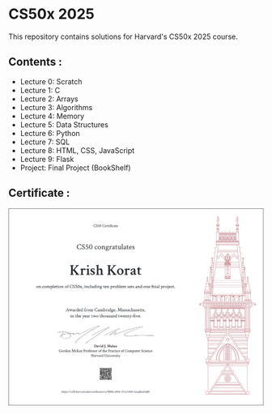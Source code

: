 # CS50x 2025

This repository contains solutions for Harvard's CS50x 2025 course.

## Contents :

- Lecture 0: Scratch
- Lecture 1: C
- Lecture 2: Arrays
- Lecture 3: Algorithms
- Lecture 4: Memory
- Lecture 5: Data Structures
- Lecture 6: Python
- Lecture 7: SQL
- Lecture 8: HTML, CSS, JavaScript
- Lecture 9: Flask
- Project: Final Project (BookShelf)

## Certificate :

<img src="CS50x.png">
